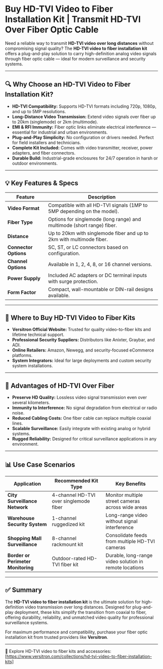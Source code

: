 # Buy HD-TVI Video to Fiber Installation Kit | Transmit HD-TVI Over Fiber Optic Cable

Need a reliable way to transmit **HD-TVI video over long distances** without compromising signal quality? The **HD-TVI video to fiber installation kit** offers a plug-and-play solution to carry high-definition analog video signals through fiber optic cable — ideal for modern surveillance and security systems.

---

## 🔍 Why Choose an HD-TVI Video to Fiber Installation Kit?

- **HD-TVI Compatibility:** Supports HD-TVI formats including 720p, 1080p, and up to 5MP resolutions.
- **Long-Distance Video Transmission:** Extend video signals over fiber up to 20km (singlemode) or 2km (multimode).
- **EMI & RFI Immunity:** Fiber optic links eliminate electrical interference — essential for industrial and urban environments.
- **Plug-and-Play Simplicity:** No configuration or drivers needed. Perfect for field installers and technicians.
- **Complete Kit Included:** Comes with video transmitter, receiver, power adapters, and fiber connectors.
- **Durable Build:** Industrial-grade enclosures for 24/7 operation in harsh or outdoor environments.

---

## 💡 Key Features & Specs

| Feature                        | Description                                                                |
|-------------------------------|----------------------------------------------------------------------------|
| **Video Format**              | Compatible with all HD-TVI signals (1MP to 5MP depending on the model).     |
| **Fiber Type**                | Options for singlemode (long range) and multimode (short range) fiber.     |
| **Distance**                  | Up to 20km with singlemode fiber and up to 2km with multimode fiber.       |
| **Connector Options**         | SC, ST, or LC connectors based on configuration.                           |
| **Channel Options**           | Available in 1, 2, 4, 8, or 16 channel versions.                            |
| **Power Supply**              | Included AC adapters or DC terminal inputs with surge protection.          |
| **Form Factor**               | Compact, wall-mountable or DIN-rail designs available.                     |

---

## 🛒 Where to Buy HD-TVI Video to Fiber Kits

- **Versitron Official Website:** Trusted for quality video-to-fiber kits and lifetime technical support.  
- **Professional Security Suppliers:** Distributors like Anixter, Graybar, and ADI.  
- **Online Retailers:** Amazon, Newegg, and security-focused eCommerce platforms.  
- **System Integrators:** Ideal for large deployments and custom security system installations.

---

## 🔧 Advantages of HD-TVI Over Fiber

- **Preserve HD Quality:** Lossless video signal transmission even over several kilometers.  
- **Immunity to Interference:** No signal degradation from electrical or radio noise.  
- **Reduced Cabling Costs:** One fiber cable can replace multiple coaxial lines.  
- **Scalable Surveillance:** Easily integrate with existing analog or hybrid systems.  
- **Rugged Reliability:** Designed for critical surveillance applications in any environment.

---

## 📊 Use Case Scenarios

| Application                        | Recommended Kit Type                     | Key Benefits                                           |
|-----------------------------------|------------------------------------------|--------------------------------------------------------|
| **City Surveillance Network**     | 4-channel HD-TVI over singlemode fiber   | Monitor multiple street cameras across wide areas      |
| **Warehouse Security System**     | 1-channel ruggedized kit                 | Long-range video without signal interference           |
| **Shopping Mall Surveillance**    | 8-channel rackmount kit                  | Consolidate feeds from multiple HD-TVI cameras         |
| **Border or Perimeter Monitoring**| Outdoor-rated HD-TVI fiber kit           | Durable, long-range video solution in remote locations |

---

## ✅ Summary

The **HD-TVI video to fiber installation kit** is the ultimate solution for high-definition video transmission over long distances. Designed for plug-and-play deployment, these kits simplify the transition from coaxial to fiber, offering durability, reliability, and unmatched video quality for professional surveillance systems.

For maximum performance and compatibility, purchase your fiber optic installation kit from trusted providers like **Versitron**.

---

🔗 Explore HD-TVI video to fiber kits and accessories:  
[https://www.versitron.com/collections/hd-tvi-video-to-fiber-installation-kits]
